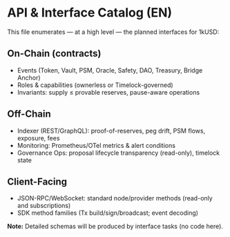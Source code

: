 # API & Interface Catalog (EN)

This file enumerates — at a high level — the planned interfaces for 1kUSD:

## On-Chain (contracts)
- Events (Token, Vault, PSM, Oracle, Safety, DAO, Treasury, Bridge Anchor)
- Roles & capabilities (ownerless or Timelock-governed)
- Invariants: supply ≤ provable reserves, pause-aware operations

## Off-Chain
- Indexer (REST/GraphQL): proof-of-reserves, peg drift, PSM flows, exposure, fees
- Monitoring: Prometheus/OTel metrics & alert conditions
- Governance Ops: proposal lifecycle transparency (read-only), timelock state

## Client-Facing
- JSON-RPC/WebSocket: standard node/provider methods (read-only and subscriptions)
- SDK method families (Tx build/sign/broadcast; event decoding)

**Note:** Detailed schemas will be produced by interface tasks (no code here).

